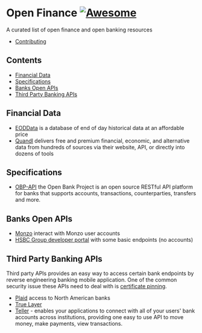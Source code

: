
# Open Finance [![Awesome](https://cdn.rawgit.com/sindresorhus/awesome/d7305f38d29fed78fa85652e3a63e154dd8e8829/media/badge.svg)](https://github.com/sindresorhus/awesome)

A curated list of open finance and open banking resources

* [Contributing](./contributing.md)

<!-- START doctoc generated TOC please keep comment here to allow auto update -->
<!-- DON'T EDIT THIS SECTION, INSTEAD RE-RUN doctoc TO UPDATE -->
## Contents

- [Financial Data](#financial-data)
- [Specifications](#specifications)
- [Banks Open APIs](#banks-open-apis)
- [Third Party Banking APIs](#third-party-banking-apis)

<!-- END doctoc generated TOC please keep comment here to allow auto update -->

## Financial Data

* [EODData](http://eoddata.com/default.aspx) is a database of end of day historical data at an affordable price
* [Quandl](https://www.quandl.com/) delivers free and premium financial, economic, and alternative data from hundreds of sources
via their website, API, or directly into dozens of tools


## Specifications

* [OBP-API](https://github.com/OpenBankProject/OBP-API) the Open Bank Project is an
open source RESTful API platform for banks that supports accounts, transactions, counterparties, transfers and more.

## Banks Open APIs

* [Monzo](https://monzo.com/docs/) interact with Monzo user accounts
* [HSBC Group developer portal](https://developer.hsbc.com/) with some basic endpoints (no accounts)

## Third Party Banking APIs

Third party APIs provides an easy way to access certain bank endpoints by reverse engineering
banking mobile application. One of the common security issue these APIs need to deal with is [certificate pinning](https://media.blackhat.com/bh-us-12/Turbo/Diquet/BH_US_12_Diqut_Osborne_Mobile_Certificate_Pinning_Slides.pdf).

* [Plaid](https://plaid.com/) access to North American banks
* [True Layer](https://truelayer.com/) 
* [Teller](https://teller.io/) - enables your applications to connect with all of your users' bank accounts across institutions, providing one easy to use API to move money, make payments, view transactions.
